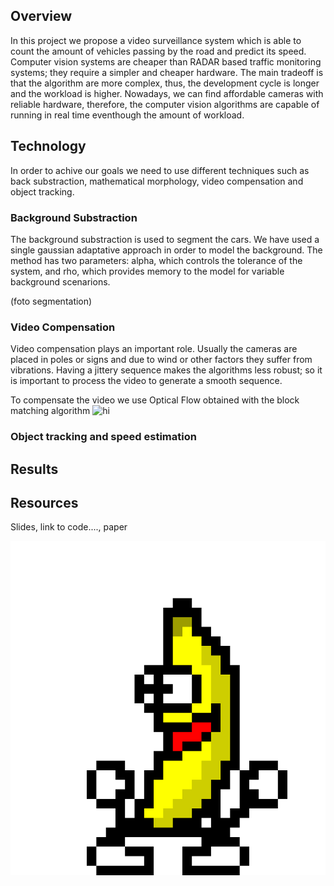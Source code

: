 ## Overview
In this project we propose a video surveillance system which is able to count the amount of vehicles passing by the road and predict its speed. Computer vision systems are cheaper than RADAR based traffic monitoring systems; they require a simpler and cheaper hardware. The main tradeoff is that the algorithm are more complex, thus, the development cycle is longer and the workload is higher. Nowadays, we can find affordable cameras with reliable hardware, therefore, the computer vision algorithms are capable of running in real time eventhough the amount of workload.

## Technology
In order to achive our goals we need to use different techniques such as back substraction, mathematical morphology, video compensation and object tracking.

### Background Substraction
The background substraction is used to segment the cars. We have used a single gaussian adaptative approach in order to model the background. The method has two parameters: alpha, which controls the tolerance of the system, and rho, which provides memory to the model for variable background scenarions.

(foto segmentation)

### Video Compensation
Video compensation plays an important role. Usually the cameras are placed in poles or signs and due to wind or other factors they suffer from vibrations. Having a jittery sequence makes the algorithms less robust; so it is important to process the video to generate a smooth sequence.

To compensate the video we use Optical Flow obtained with the block matching algorithm
<img src="images/compare_compenastion.gif" alt="hi" class="inline"/>


### Object tracking and speed estimation

## Results

## Resources
Slides, link to code...., paper


<img src="images/uno.gif" alt="hi" class="inline"/>
